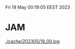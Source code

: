 Fri 19 May 00:19:05 EEST 2023
# JAM
<a href='./cache/202305/19_00.log'>./cache/202305/19_00.log</a>
